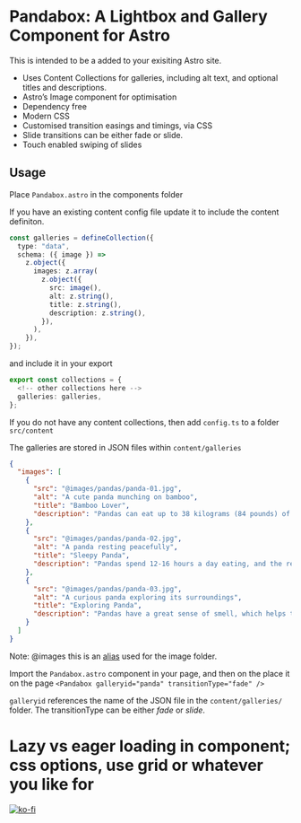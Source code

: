 # Pandabox: A Lightbox and Gallery Component for Astro

This is intended to be a added to your exisiting Astro site.

- Uses Content Collections for galleries, including alt text, and optional titles and descriptions.
- Astro’s Image component for optimisation
- Dependency free
- Modern CSS
- Customised transition easings and timings, via CSS
- Slide transitions can be either fade or slide.
- Touch enabled swiping of slides

## Usage

Place `Pandabox.astro` in the components folder

If you have an existing content config file update it to include the content definiton.

```typescript
const galleries = defineCollection({
  type: "data",
  schema: ({ image }) =>
    z.object({
      images: z.array(
        z.object({
          src: image(),
          alt: z.string(),
          title: z.string(),
          description: z.string(),
        }),
      ),
    }),
});
```

and include it in your export

```typescript
export const collections = {
  <!-- other collections here -->
  galleries: galleries,
};
```

If you do not have any content collections, then add `config.ts` to a folder `src/content`

The galleries are stored in JSON files within `content/galleries`

```json
{
  "images": [
    {
      "src": "@images/pandas/panda-01.jpg",
      "alt": "A cute panda munching on bamboo",
      "title": "Bamboo Lover",
      "description": "Pandas can eat up to 38 kilograms (84 pounds) of bamboo a day!"
    },
    {
      "src": "@images/pandas/panda-02.jpg",
      "alt": "A panda resting peacefully",
      "title": "Sleepy Panda",
      "description": "Pandas spend 12-16 hours a day eating, and the rest of the time they are usually sleeping."
    },
    {
      "src": "@images/pandas/panda-03.jpg",
      "alt": "A curious panda exploring its surroundings",
      "title": "Exploring Panda",
      "description": "Pandas have a great sense of smell, which helps them detect food and other pandas."
    }
  ]
}
```

Note: @images this is an [alias](https://docs.astro.build/en/guides/imports/#aliases) used for the image folder.

Import the `Pandabox.astro` component in your page, and then on the place it on the page `<Pandabox galleryid="panda" transitionType="fade" />`

`galleryid` references the name of the JSON file in the `content/galleries/` folder. The transitionType can be either _fade_ or _slide_.

# Lazy vs eager loading in component; css options, use grid or whatever you like for 

[![ko-fi](https://ko-fi.com/img/githubbutton_sm.svg)](https://ko-fi.com/X8X714JIO0)
